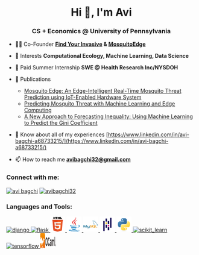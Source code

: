 <h1 align="center">Hi 👋, I'm Avi</h1>
<h3 align="center">CS + Economics @ University of Pennsylvania</h3>

- 👨‍💻 Co-Founder **[Find Your Invasive](https://github.com/Find-Your-Invasive) & [MosquitoEdge](https://github.com/MosquitoEdge)**

- 🔭 Interests **Computational Ecology, Machine Learning, Data Science**

- 🌱 Paid Summer Internship **SWE @ Health Research Inc/NYSDOH**

- 📝 Publications
  - [Mosquito Edge: An Edge-Intelligent Real-Time Mosquito Threat Prediction using IoT-Enabled Hardware System](https://www.mdpi.com/1424-8220/22/2/695)
  - [Predicting Mosquito Threat with Machine Learning and Edge Computing](https://www.wageningenacademic.com/doi/epdf/10.52004/jemca2021.s1)
  - [A New Approach to Forecasting Inequality: Using Machine Learning to Predict the Gini Coefficient](https://www.newyorkfed.org/medialibrary/media/outreach-and-education/hsfc-book-2021-final-online-version-small)
  

- 📄 Know about all of my experiences [https://www.linkedin.com/in/avi-bagchi-a68733215/](https://www.linkedin.com/in/avi-bagchi-a68733215/)

- 📫 How to reach me **avibagchi32@gmail.com**

<h3 align="left">Connect with me:</h3>
<p align="left">
<a href="https://linkedin.com/in/avi bagchi" target="blank"><img align="center" src="https://raw.githubusercontent.com/rahuldkjain/github-profile-readme-generator/master/src/images/icons/Social/linked-in-alt.svg" alt="avi bagchi" height="30" width="40" /></a>
<a href="https://instagram.com/avibagchi32" target="blank"><img align="center" src="https://raw.githubusercontent.com/rahuldkjain/github-profile-readme-generator/master/src/images/icons/Social/instagram.svg" alt="avibagchi32" height="30" width="40" /></a>
</p>

<h3 align="left">Languages and Tools:</h3>
<p align="left"> <a href="https://www.djangoproject.com/" target="_blank" rel="noreferrer"> <img src="https://cdn.worldvectorlogo.com/logos/django.svg" alt="django" width="40" height="40"/> </a> <a href="https://flask.palletsprojects.com/" target="_blank" rel="noreferrer"> <img src="https://www.vectorlogo.zone/logos/pocoo_flask/pocoo_flask-icon.svg" alt="flask" width="40" height="40"/> </a> <a href="https://www.w3.org/html/" target="_blank" rel="noreferrer"> <img src="https://raw.githubusercontent.com/devicons/devicon/master/icons/html5/html5-original-wordmark.svg" alt="html5" width="40" height="40"/> </a> <a href="https://www.java.com" target="_blank" rel="noreferrer"> <img src="https://raw.githubusercontent.com/devicons/devicon/master/icons/java/java-original.svg" alt="java" width="40" height="40"/> </a> <a href="https://www.mysql.com/" target="_blank" rel="noreferrer"> <img src="https://raw.githubusercontent.com/devicons/devicon/master/icons/mysql/mysql-original-wordmark.svg" alt="mysql" width="40" height="40"/> </a> <a href="https://pandas.pydata.org/" target="_blank" rel="noreferrer"> <img src="https://raw.githubusercontent.com/devicons/devicon/2ae2a900d2f041da66e950e4d48052658d850630/icons/pandas/pandas-original.svg" alt="pandas" width="40" height="40"/> </a> <a href="https://www.python.org" target="_blank" rel="noreferrer"> <img src="https://raw.githubusercontent.com/devicons/devicon/master/icons/python/python-original.svg" alt="python" width="40" height="40"/> </a> <a href="https://scikit-learn.org/" target="_blank" rel="noreferrer"> <img src="https://upload.wikimedia.org/wikipedia/commons/0/05/Scikit_learn_logo_small.svg" alt="scikit_learn" width="40" height="40"/> </a> <a href="https://www.tensorflow.org" target="_blank" rel="noreferrer"> <img src="https://www.vectorlogo.zone/logos/tensorflow/tensorflow-icon.svg" alt="tensorflow" width="40" height="40"/> </a> <a href="https://ocaml.org/" target="_blank" rel="noreferrer"> <img src="https://raw.githubusercontent.com/ocaml/ocaml-logo/master/Colour/SVG/colour-logo.svg" alt="OCaml" width="40" height="40"/> </a> </p>
